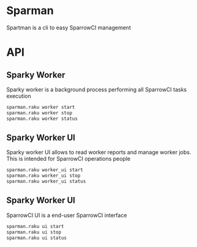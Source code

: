 # Sparman

Spartman is a cli to easy SparrowCI management

# API

## Sparky Worker

Sparky worker is a background process performing all SparrowCI tasks execution

```bash
sparman.raku worker start
sparman.raku worker stop
sparman.raku worker status
```

## Sparky Worker UI

Sparky worker UI allows to read worker reports and manage worker jobs. This
is intended for SparrowCI operations people

```bash
sparman.raku worker_ui start
sparman.raku worker_ui stop
sparman.raku worker_ui status
```

## Sparky Worker UI

SparrowCI UI is a end-user SparrowCI interface

```bash
sparman.raku ui start
sparman.raku ui stop
sparman.raku ui status
```
